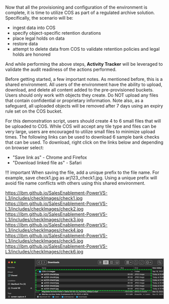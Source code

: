 Now that all the provisioning and configuration of the environment is complete, it is time to utilize COS as part of a regulated archive solution. Specifically, the scenario will be:

- ingest data into COS
- specify object-specific retention durations
- place legal holds on data
- restore data
- attempt to delete data from COS to validate retention policies and legal holds are honored

And while performing the above steps, **Activity Tracker** will be leveraged to validate the audit readiness of the actions performed.

Before getting started, a few important notes. As mentioned before, this is a shared environment. All users of the environment have the ability to upload, download, and delete all content added to the pre-provisioned buckets. Users should only work with objects they create. Do NOT upload any files that contain confidential or proprietary information. Note also, as a safeguard, all uploaded objects will be removed after 7 days using an expiry rule set on the COS bucket.

For this demonstration script, users should create 4 to 6 small files that will be uploaded to COS. While COS will accept any tile type and files can be very large, users are encouraged to utilize small files to minimize upload times. The following links can be used to download 6 sample bank checks that can be used. To download, right click on the links below and depending on browser select:

- "Save link as" - Chrome and Firefox
- "Download linked file as" - Safari

!!! important
    When saving the file, add a unique prefix to the file name. For example, save check1.jpg as arj123_check1.jpg.  Using a unique prefix will avoid file name conflicts with others using this shared environment.

https://ibm.github.io/SalesEnablement-PowerVS-L3/includes/checkImages/check1.jpg
https://ibm.github.io/SalesEnablement-PowerVS-L3/includes/checkImages/check2.jpg
https://ibm.github.io/SalesEnablement-PowerVS-L3/includes/checkImages/check3.jpg
https://ibm.github.io/SalesEnablement-PowerVS-L3/includes/checkImages/check4.jpg
https://ibm.github.io/SalesEnablement-PowerVS-L3/includes/checkImages/check5.jpg
https://ibm.github.io/SalesEnablement-PowerVS-L3/includes/checkImages/check6.jpg

![](_attachments/checkDownloadListing.png)
